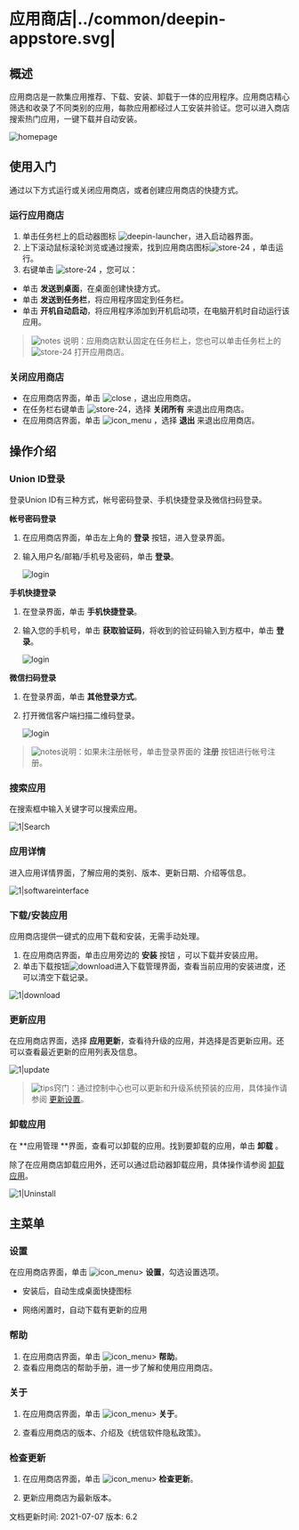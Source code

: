 # 应用商店|../common/deepin-appstore.svg|

## 概述
应用商店是一款集应用推荐、下载、安装、卸载于一体的应用程序。应用商店精心筛选和收录了不同类别的应用，每款应用都经过人工安装并验证。您可以进入商店搜索热门应用，一键下载并自动安装。

![homepage](jpg/homepage.png)

## 使用入门

通过以下方式运行或关闭应用商店，或者创建应用商店的快捷方式。

### 运行应用商店

1. 单击任务栏上的启动器图标 ![deepin-launcher](icon/deepin-launcher.svg)，进入启动器界面。
2. 上下滚动鼠标滚轮浏览或通过搜索，找到应用商店图标![store-24](icon/store-24.svg) ，单击运行。
3. 右键单击 ![store-24](icon/store-24.svg) ，您可以：
 - 单击 **发送到桌面**，在桌面创建快捷方式。
 - 单击 **发送到任务栏**，将应用程序固定到任务栏。
 - 单击 **开机自动启动**，将应用程序添加到开机启动项，在电脑开机时自动运行该应用。

> ![notes](icon/notes.svg) 说明：应用商店默认固定在任务栏上，您也可以单击任务栏上的 ![store-24](icon/store-24.svg) 打开应用商店。


### 关闭应用商店

- 在应用商店界面，单击 ![close](icon/close.svg) ，退出应用商店。
- 在任务栏右键单击 ![store-24](icon/store-24.svg)，选择 **关闭所有** 来退出应用商店。
- 在应用商店界面，单击 ![icon_menu](icon/icon_menu.svg) ，选择 **退出** 来退出应用商店。

## 操作介绍

### Union ID登录

登录Union ID有三种方式，帐号密码登录、手机快捷登录及微信扫码登录。

**帐号密码登录**

1. 在应用商店界面，单击左上角的 **登录** 按钮，进入登录界面。

2. 输入用户名/邮箱/手机号及密码，单击 **登录**。

   ![login](jpg/login1.png)

**手机快捷登录**

1. 在登录界面，单击 **手机快捷登录**。

2. 输入您的手机号，单击 **获取验证码**，将收到的验证码输入到方框中，单击 **登录**。

   ![login](jpg/login2.png)

**微信扫码登录**

1. 在登录界面，单击 **其他登录方式**。

2. 打开微信客户端扫描二维码登录。

   ![login](jpg/login3.png)

>  ![notes](icon/notes.svg)说明：如果未注册帐号，单击登录界面的 **注册** 按钮进行帐号注册。

### 搜索应用

在搜索框中输入关键字可以搜索应用。

![1|Search](jpg/search.png)

### 应用详情

进入应用详情界面，了解应用的类别、版本、更新日期、介绍等信息。

![1|softwareinterface](jpg/softwareinterface.png)

### 下载/安装应用

应用商店提供一键式的应用下载和安装，无需手动处理。

1. 在应用商店界面，单击应用旁边的 **安装** 按钮 ，可以下载并安装应用。
2. 单击下载按钮![download](icon/download.svg)进入下载管理界面，查看当前应用的安装进度，还可以清空下载记录。

![1|download](jpg/download.png)

### 更新应用

在应用商店界面，选择 **应用更新**，查看待升级的应用，并选择是否更新应用。还可以查看最近更新的应用列表及信息。

![1|update](jpg/update.png)

> ![tips](icon/tips.svg)窍门：通过控制中心也可以更新和升级系统预装的应用，具体操作请参阅 [更新设置](dman:///dde#系统更新)。

### 卸载应用

在 **应用管理 **界面，查看可以卸载的应用。找到要卸载的应用，单击 **卸载** 。

除了在应用商店卸载应用外，还可以通过启动器卸载应用，具体操作请参阅 [卸载应用](dman:///dde#卸载应用)。

![1|Uninstall](jpg/uninstall.png)

## 主菜单

### 设置

在应用商店界面，单击 ![icon_menu](icon/icon_menu.svg)> **设置**，勾选设置选项。

- 安装后，自动生成桌面快捷图标

- 网络闲置时，自动下载有更新的应用

### 帮助

1. 在应用商店界面，单击 ![icon_menu](icon/icon_menu.svg)> **帮助**。
2. 查看应用商店的帮助手册，进一步了解和使用应用商店。

### 关于
1. 在应用商店界面，单击 ![icon_menu](icon/icon_menu.svg)>  **关于**。

2. 查看应用商店的版本、介绍及《统信软件隐私政策》。

### 检查更新

1. 在应用商店界面，单击 ![icon_menu](icon/icon_menu.svg)> **检查更新**。

2. 更新应用商店为最新版本。
<div class="version-info"><span>文档更新时间: 2021-07-07</span><span> 版本: 6.2</span></div>